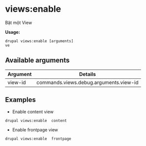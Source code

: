 # views:enable
Bật một View

**Usage:**
```
drupal views:enable [arguments]
ve
```

## Available arguments
Argument | Details
---------|-------------
view-id | commands.views.debug.arguments.view-id

## Examples
* Enable content view
```
drupal views:enable  content
```
* Enable frontpage view
```
drupal views:enable  frontpage
```
